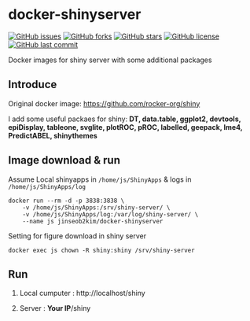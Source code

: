 # docker-shinyserver

[![GitHub issues](https://img.shields.io/github/issues/jinseob2kim/docker-shinyserver.svg)](https://github.com/jinseob2kim/docker-shinyserver/issues)
[![GitHub forks](https://img.shields.io/github/forks/jinseob2kim/docker-shinyserver.svg)](https://github.com/jinseob2kim/docker-shinyserver/network)
[![GitHub stars](https://img.shields.io/github/stars/jinseob2kim/docker-shinyserver.svg)](https://github.com/jinseob2kim/docker-shinyserver/stargazers)
[![GitHub license](https://img.shields.io/github/license/jinseob2kim/docker-shinyserver.svg)](https://github.com/jinseob2kim/docker-shinyserver/blob/master/LICENSE)
[![GitHub last commit](https://img.shields.io/github/last-commit/google/skia.svg)](https://github.com/jinseob2kim/docker-shinyserver)

Docker images for shiny server with some additional packages

## Introduce

Original docker image: https://github.com/rocker-org/shiny 


I add some useful packaes for shiny: **DT, data.table, ggplot2, devtools, epiDisplay, tableone, svglite, plotROC, pROC, labelled, geepack, lme4, PredictABEL,  shinythemes**


## Image download & run
Assume Local shinyapps in `/home/js/ShinyApps` & logs in `/home/js/ShinyApps/log`


```shell
docker run --rm -d -p 3838:3838 \
    -v /home/js/ShinyApps:/srv/shiny-server/ \
    -v /home/js/ShinyApps/log:/var/log/shiny-server/ \
    --name js jinseob2kim/docker-shinyserver
```

Setting for figure download in shiny server

```shell
docker exec js chown -R shiny:shiny /srv/shiny-server
```

## Run 

1. Local cumputer : http://localhost/shiny


2. Server : **Your IP**/shiny